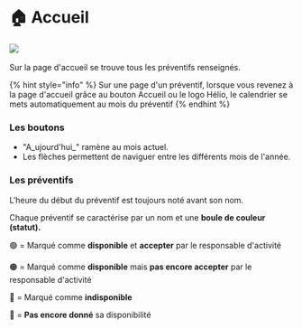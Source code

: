 # 🏠 Accueil



![](<../.gitbook/assets/Capture d’écran 2022-06-24 à 00.11.04.png>)

Sur la page d'accueil se trouve tous les préventifs renseignés.

{% hint style="info" %}
Sur une page d'un préventif, lorsque vous revenez à la page d'accueil grâce au bouton Accueil ou le logo Hélio, le calendrier se mets automatiquement au mois du préventif
{% endhint %}

### Les boutons

* "A_ujourd'hui_" ramène au mois actuel.
* Les flèches permettent de naviguer entre les différents mois de l'année.

### Les préventifs

L'heure du début du préventif est toujours noté avant son nom.

Chaque préventif se caractérise par un nom et une **boule de couleur (statut).**

🟢 = Marqué comme **disponible** et **accepter** par le responsable d'activité

🟠 = Marqué comme **disponible** mais **pas encore accepter** par le responsable d'activité

🔴 = Marqué comme **indisponible**

🔵 = **Pas encore donné** sa disponibilité

